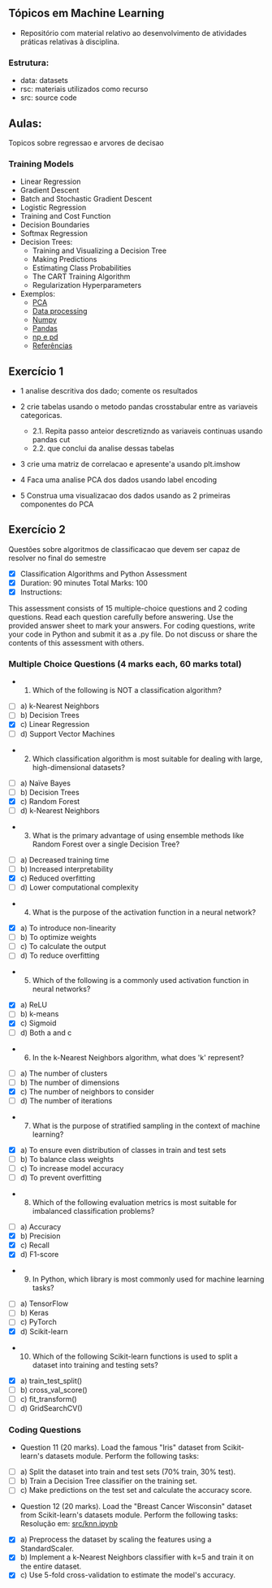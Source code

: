 ## Tópicos em Machine Learning

- Repositório com material relativo ao desenvolvimento de atividades práticas relativas à disciplina.

### Estrutura:

- data: datasets
- rsc: materiais utilizados como recurso
- src: source code

## Aulas:
Topicos sobre regressao e arvores de decisao

### Training Models
- Linear Regression 
- Gradient Descent 
- Batch and Stochastic Gradient Descent 
- Logistic Regression 
- Training and Cost Function 
- Decision Boundaries 
- Softmax Regression
- Decision Trees:
  - Training and Visualizing a Decision Tree 
  - Making Predictions 
  - Estimating Class Probabilities 
  - The CART Training Algorithm 
  - Regularization Hyperparameters 
- Exemplos:
  - [PCA](https://github.com/tirthajyoti/Machine-Learning-with-Python/blob/master/Clustering-Dimensionality-Reduction/Principal%20Component%20Analysis.ipynb)
  - [Data processing](https://www.slideshare.net/ssuser77b8c6/handson-machine-learning-with-scikitlearn-and-tensorflow-chapter8)
  - [Numpy](https://github.com/tirthajyoti/Machine-Learning-with-Python/blob/master/Pandas%20and%20Numpy/Numpy_operations.ipynb)
  - [Pandas](https://github.com/tirthajyoti/Machine-Learning-with-Python/blob/master/Pandas%20and%20Numpy/Pandas_Operations.ipynb)
  - [np e pd](https://github.com/tirthajyoti/Machine-Learning-with-Python/blob/master/Pandas%20and%20Numpy/Numpy_Pandas_Quick.ipynb)
  - [Referências](https://machine-learning-with-python.readthedocs.io/en/latest/)

## Exercício 1

- 1 analise descritiva dos dado; comente os resultados
- 2 crie tabelas usando o metodo pandas crosstabular entre as variaveis categoricas.

  - 2.1. Repita passo anteior descretizndo as variaveis continuas usando pandas cut
  - 2.2. que conclui da analise dessas tabelas
- 3 crie uma matriz de correlacao e apresente'a usando plt.imshow
- 4 Faca uma analise PCA dos dados usando label encoding
- 5 Construa uma visualizacao dos dados usando as 2 primeiras componentes do PCA

## Exercício 2

Questões sobre algoritmos de classificacao que devem ser capaz de resolver no final do semestre

- [X] Classification Algorithms and Python Assessment
- [X] Duration: 90 minutes Total Marks: 100
- [X] Instructions:

This assessment consists of 15 multiple-choice questions and 2 coding questions.
Read each question carefully before answering.
Use the provided answer sheet to mark your answers.
For coding questions, write your code in Python and submit it as a .py file.
Do not discuss or share the contents of this assessment with others.

### Multiple Choice Questions (4 marks each, 60 marks total)

- 1. Which of the following is NOT a classification algorithm?

- [ ] a) k-Nearest Neighbors
- [ ] b) Decision Trees
- [X] c) Linear Regression
- [ ] d) Support Vector Machines

- 2. Which classification algorithm is most suitable for dealing with large, high-dimensional datasets?

- [ ] a) Naïve Bayes
- [ ] b) Decision Trees
- [X] c) Random Forest
- [ ] d) k-Nearest Neighbors

- 3. What is the primary advantage of using ensemble methods like Random Forest over a single Decision Tree?

- [ ] a) Decreased training time
- [ ] b) Increased interpretability
- [X] c) Reduced overfitting
- [ ] d) Lower computational complexity

- 4. What is the purpose of the activation function in a neural network?

- [X] a) To introduce non-linearity
- [ ] b) To optimize weights
- [ ] c) To calculate the output
- [ ] d) To reduce overfitting

- 5. Which of the following is a commonly used activation function in neural networks?

- [X] a) ReLU
- [ ] b) k-means
- [X] c) Sigmoid
- [ ] d) Both a and c

- 6. In the k-Nearest Neighbors algorithm, what does 'k' represent?

- [ ] a) The number of clusters
- [ ] b) The number of dimensions
- [X] c) The number of neighbors to consider
- [ ] d) The number of iterations

- 7. What is the purpose of stratified sampling in the context of machine learning?

- [X] a) To ensure even distribution of classes in train and test sets
- [ ] b) To balance class weights
- [ ] c) To increase model accuracy
- [ ] d) To prevent overfitting

- 8. Which of the following evaluation metrics is most suitable for imbalanced classification problems?

- [ ] a) Accuracy
- [X] b) Precision
- [X] c) Recall
- [X] d) F1-score

- 9. In Python, which library is most commonly used for machine learning tasks?

- [ ] a) TensorFlow
- [ ] b) Keras
- [ ] c) PyTorch
- [X] d) Scikit-learn

- 10. Which of the following Scikit-learn functions is used to split a dataset into training and testing sets?

- [X] a) train_test_split()
- [ ] b) cross_val_score()
- [ ] c) fit_transform()
- [ ] d) GridSearchCV()

### Coding Questions

- Question 11 (20 marks).  Load the famous "Iris" dataset from Scikit-learn's datasets module. Perform the following tasks:

- [ ] a) Split the dataset into train and test sets (70% train, 30% test).
- [ ] b) Train a Decision Tree classifier on the training set.
- [ ] c) Make predictions on the test set and calculate the accuracy score.

- Question 12 (20 marks).  Load the "Breast Cancer Wisconsin" dataset from Scikit-learn's datasets module. Perform the following tasks: Resolução em: [src/knn.ipynb](https://github.com/tgvp/Machine-Learning/blob/main/src/knn.ipynb)

- [X] a) Preprocess the dataset by scaling the features using a StandardScaler.
- [X] b) Implement a k-Nearest Neighbors classifier with k=5 and train it on the entire dataset.
- [X] c) Use 5-fold cross-validation to estimate the model's accuracy.
